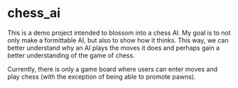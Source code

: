 # chess_ai
This is a demo project intended to blossom into a chess AI. My goal is to not only make a formittable AI, but also to show how it thinks. This way, we can better understand why an AI plays the moves it does and perhaps gain a better understanding of the game of chess.

Currently, there is only a game board where users can enter moves and play chess (with the exception of being able to promote pawns).
